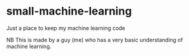 # small-machine-learning
Just a place to keep my machine learning code

NB This is made by a guy (me) who has a very basic understanding of machine learning.
